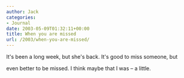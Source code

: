```yaml
---
author: Jack
categories:
- Journal
date: 2003-05-09T01:32:11+00:00
title: When you are missed
url: /2003/when-you-are-missed/
---
```


It's been a long week, but she's back. It's good to miss someone, but
  

  
even better to be missed. I think maybe that I was &#8211; a little.